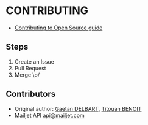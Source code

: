 # CONTRIBUTING

* [Contributing to Open Source guide](https://guides.github.com/activities/contributing-to-open-source/)

## Steps

1. Create an Issue
2. Pull Request
3. Merge \o/

## Contributors

* Original author: [Gaetan DELBART](https://github.com/gagaXD), [Titouan BENOIT](https://github.com/Nightbr)
* Mailjet API <api@mailjet.com>
